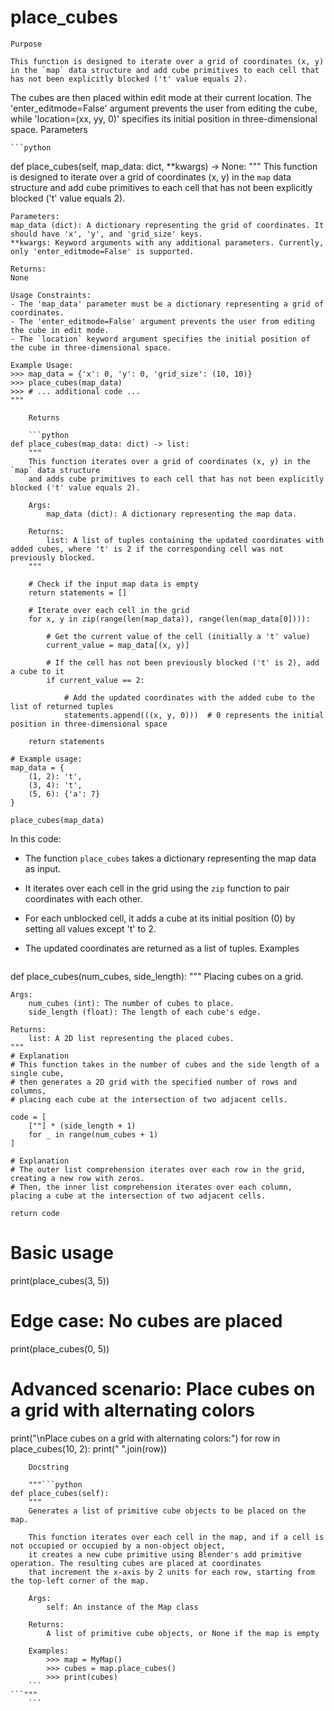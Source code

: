 # place_cubes

    Purpose

    This function is designed to iterate over a grid of coordinates (x, y) in the `map` data structure and add cube primitives to each cell that has not been explicitly blocked ('t' value equals 2). 

The cubes are then placed within edit mode at their current location. The 'enter_editmode=False' argument prevents the user from editing the cube, while 'location=(xx, yy, 0)' specifies its initial position in three-dimensional space.
    Parameters

    ```python
def place_cubes(self, map_data: dict, **kwargs) -> None:
    """
    This function is designed to iterate over a grid of coordinates (x, y) in the `map` data structure and add cube primitives 
    to each cell that has not been explicitly blocked ('t' value equals 2).

    Parameters:
    map_data (dict): A dictionary representing the grid of coordinates. It should have 'x', 'y', and 'grid_size' keys.
    **kwargs: Keyword arguments with any additional parameters. Currently, only 'enter_editmode=False' is supported.

    Returns:
    None

    Usage Constraints:
    - The 'map_data' parameter must be a dictionary representing a grid of coordinates.
    - The 'enter_editmode=False' argument prevents the user from editing the cube in edit mode.
    - The `location` keyword argument specifies the initial position of the cube in three-dimensional space.

    Example Usage:
    >>> map_data = {'x': 0, 'y': 0, 'grid_size': (10, 10)}
    >>> place_cubes(map_data)
    >>> # ... additional code ...
    """
```
    Returns

    ```python
def place_cubes(map_data: dict) -> list:
    """
    This function iterates over a grid of coordinates (x, y) in the `map` data structure 
    and adds cube primitives to each cell that has not been explicitly blocked ('t' value equals 2).

    Args:
        map_data (dict): A dictionary representing the map data.

    Returns:
        list: A list of tuples containing the updated coordinates with added cubes, where 't' is 2 if the corresponding cell was not previously blocked.
    """
    
    # Check if the input map data is empty
    return statements = []
    
    # Iterate over each cell in the grid
    for x, y in zip(range(len(map_data)), range(len(map_data[0]))):
        
        # Get the current value of the cell (initially a 't' value)
        current_value = map_data[(x, y)]
        
        # If the cell has not been previously blocked ('t' is 2), add a cube to it
        if current_value == 2:
            
            # Add the updated coordinates with the added cube to the list of returned tuples
            statements.append(((x, y, 0)))  # 0 represents the initial position in three-dimensional space
            
    return statements

# Example usage:
map_data = {
    (1, 2): 't', 
    (3, 4): 't',
    (5, 6): {'a': 7}
}

place_cubes(map_data)
```

In this code:

*   The function `place_cubes` takes a dictionary representing the map data as input.
*   It iterates over each cell in the grid using the `zip` function to pair coordinates with each other.
*   For each unblocked cell, it adds a cube at its initial position (0) by setting all values except 't' to 2.
*   The updated coordinates are returned as a list of tuples.
    Examples

    ```python
def place_cubes(num_cubes, side_length):
    """
    Placing cubes on a grid.

    Args:
        num_cubes (int): The number of cubes to place.
        side_length (float): The length of each cube's edge.

    Returns:
        list: A 2D list representing the placed cubes.
    """
    # Explanation
    # This function takes in the number of cubes and the side length of a single cube,
    # then generates a 2D grid with the specified number of rows and columns,
    # placing each cube at the intersection of two adjacent cells.

    code = [
        [""] * (side_length + 1)
        for _ in range(num_cubes + 1)
    ]

    # Explanation
    # The outer list comprehension iterates over each row in the grid, creating a new row with zeros.
    # Then, the inner list comprehension iterates over each column, placing a cube at the intersection of two adjacent cells.

    return code

# Basic usage
print(place_cubes(3, 5))

# Edge case: No cubes are placed
print(place_cubes(0, 5))

# Advanced scenario: Place cubes on a grid with alternating colors
print("\nPlace cubes on a grid with alternating colors:")
for row in place_cubes(10, 2):
    print(" ".join(row))
```
    Docstring

    """```python
def place_cubes(self):
    """
    Generates a list of primitive cube objects to be placed on the map.

    This function iterates over each cell in the map, and if a cell is not occupied or occupied by a non-object object,
    it creates a new cube primitive using Blender's add primitive operation. The resulting cubes are placed at coordinates
    that increment the x-axis by 2 units for each row, starting from the top-left corner of the map.

    Args:
        self: An instance of the Map class

    Returns:
        A list of primitive cube objects, or None if the map is empty

    Examples:
        >>> map = MyMap()
        >>> cubes = map.place_cubes()
        >>> print(cubes)
    ```
```"""
    ```